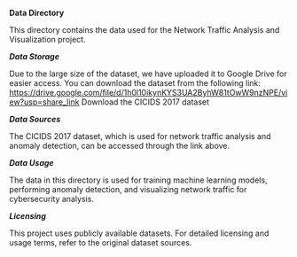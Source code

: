 **Data Directory**

This directory contains the data used for the Network Traffic Analysis and Visualization project.

***Data Storage***

Due to the large size of the dataset, we have uploaded it to Google Drive for easier access. You can download the dataset from the following link: https://drive.google.com/file/d/1h0l10ikynKYS3UA2ByhW81tOwW9nzNPE/view?usp=share_link
Download the CICIDS 2017 dataset

***Data Sources***

The CICIDS 2017 dataset, which is used for network traffic analysis and anomaly detection, can be accessed through the link above.

***Data Usage***

The data in this directory is used for training machine learning models, performing anomaly detection, and visualizing network traffic for cybersecurity analysis.

***Licensing***

This project uses publicly available datasets. For detailed licensing and usage terms, refer to the original dataset sources.

